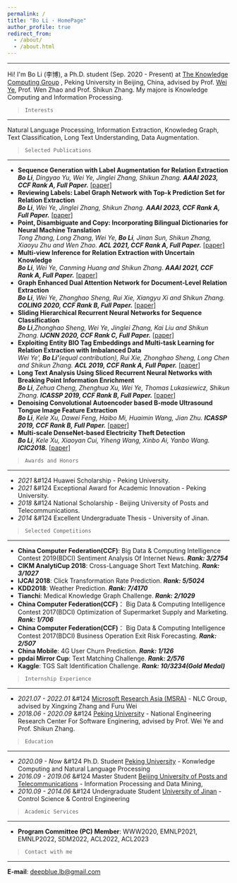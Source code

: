 ```yaml
---
permalink: /
title: "Bo Li · HomePage"
author_profile: true
redirect_from: 
  - /about/
  - /about.html
---
```


------
Hi! I'm Bo Li (李博), a Ph.D. student (Sep. 2020 - Present) at [The Knowledge Computing Group](https://se.pku.edu.cn/kcg/) , Peking University in Beijing, China, advised by Prof. [Wei Ye](https://se.pku.edu.cn/kcl/weiye/), Prof. Wen Zhao and Prof. Shikun Zhang.
My majore is Knowledge Computing and Information Processing. 

> `Interests`
------

Natural Language Processing, Information Extraction, Knowledeg Graph, Text Classification, Long Text Understanding, Data Augmentation. 

> `Selected Publications`
------

* **Sequence Generation with Label Augmentation for Relation Extraction**  
***Bo Li***, *Dingyao Yu, Wei Ye, Jinglei Zhang, Shikun Zhang.* ***AAAI 2023, CCF Rank A, Full Paper.*** [[paper]]()
* **Reviewing Labels: Label Graph Network with Top-k Prediction Set for Relation Extraction**  
***Bo Li***, *Wei Ye, Jinglei Zhang, Shikun Zhang.* ***AAAI 2023, CCF Rank A, Full Paper.*** [[paper]]()
* **Point, Disambiguate and Copy: Incorporating Bilingual Dictionaries for Neural Machine Translation**  
*Tong Zhang, Long Zhang, Wei Ye, **Bo Li**, Jinan Sun, Shikun Zhang, Xiaoyu Zhu and Wen Zhao.* ***ACL 2021, CCF Rank A, Full Paper.*** [[paper]](https://aclanthology.org/2021.acl-long.307/)
* **Multi-view Inference for Relation Extraction with Uncertain Knowledge**  
***Bo Li***, *Wei Ye, Canming Huang and Shikun Zhang.* ***AAAI 2021, CCF Rank A, Full Paper.*** [[paper]](https://ojs.aaai.org/index.php/AAAI/article/view/17563)
* **Graph Enhanced Dual Attention Network for Document-Level Relation Extraction**  
***Bo Li***, *Wei Ye, Zhonghao Sheng, Rui Xie, Xiangyu Xi and Shikun Zhang.* ***COLING 2020, CCF Rank B, Full Paper.*** [[paper]](https://www.aclweb.org/anthology/2020.coling-main.136/)
* **Sliding Hierarchical Recurrent Neural Networks for Sequence Classification**  
***Bo Li***,*Zhonghao Sheng, Wei Ye, Jinglei Zhang, Kai Liu and Shikun Zhang.* ***IJCNN 2020, CCF Rank C, Full Paper.*** [[paper]](https://ieeexplore.ieee.org/abstract/document/9207626)
* **Exploiting Entity BIO Tag Embeddings and Multi-task Learning for Relation Extraction with Imbalanced Data**  
*Wei Ye', **Bo Li'**(equal contribution), Rui Xie, Zhonghao Sheng, Long Chen and Shikun Zhang.* ***ACL 2019, CCF Rank A, Full Paper.*** [[paper]](https://www.aclweb.org/anthology/P19-1130.pdf)
* **Long Text Analysis Using Sliced Recurrent Neural Networks with Breaking Point Information Enrichment**  
***Bo Li***, *Zehua Cheng, Zhenghua Xu, Wei Ye, Thomas Lukasiewicz, Shikun Zhang.* ***ICASSP 2019, CCF Rank B, Full Paper.*** [[paper]](https://ieeexplore.ieee.org/abstract/document/8683812)
* **Denoising Convolutional Autoencoder based B-mode Ultrasound Tongue Image Feature Extraction**  
***Bo Li***, *Kele Xu, Dawei Feng, Haibo Mi, Huaimin Wang, Jian Zhu.* ***ICASSP 2019, CCF Rank B, Full Paper.*** [[paper]](https://ieeexplore.ieee.org/abstract/document/8682806)
* **Multi-scale DenseNet-based Electricity Theft Detection**  
***Bo Li***, *Kele Xu, Xiaoyan Cui, Yiheng Wang, Xinbo Ai, Yanbo Wang.* ***ICIC2018.*** [[paper]](https://link.springer.com/chapter/10.1007%2F978-3-319-95930-6_17)


> `Awards and Honors`
------

* *2021* &#124 Huawei Scholarship - Peking University.
* *2021* &#124 Exceptional Award for Academic Innovation - Peking University.
* *2018* &#124 National Scholarship - Beijing University of Posts and Telecommunications.
* *2014* &#124 Excellent Undergraduate Thesis - University of Jinan.

> `Selected Competitions`
------

* **China Computer Federation(CCF)**: Big Data & Computing Intelligence Contest 2019(BDCI)  Sentiment Analysis Of Internet News.  ***Rank: 3/2754***  
* **CIKM AnalytiCup 2018**:  Cross-Language Short Text Matching.  ***Rank: 3/1027***
* **IJCAI 2018**:  Click Transformation Rate Prediction.  ***Rank: 5/5024***
* **KDD2018**:  Weather Prediction.  ***Rank: 7/4170***
* **Tianchi**:  Medical Knowledge Graph Challenge.  ***Rank: 2/1029***
* **China Computer Federation(CCF)**： Big Data & Computing Intelligence Contest 2017(BDCI) Optimization of Supermarket Supply and Marketing.  ***Rank: 1/706***
* **China Computer Federation(CCF)**： Big Data & Computing Intelligence Contest 2017(BDCI) Business Operation Exit Risk Forecasting.  ***Rank: 2/507***
* **China Mobile**: 4G User Churn Prediction.   ***Rank: 1/126***
* **ppdai Mirror Cup**: Text Matching Challenge.   ***Rank: 2/576***
* **Kaggle**:  TGS Salt Identification Challenge.  ***Rank: 10/3234(Gold Medal)***

> `Internship Experience`
------

* *2021.07 - 2022.01* &#124 [Microsoft Research Asia (MSRA)](https://www.msra.cn/) - NLC Group, advised by Xingxing Zhang and Furu Wei
* *2018.06 - 2020.09* &#124 [Peking University](https://www.pku.edu.cn/) - National Engineering Research Center For Software Enginering, advised by Prof. Wei Ye and Prof. Shikun Zhang.

> `Education`
------

* *2020.09 - Now* &#124 Ph.D. Student [Peking University](https://www.pku.edu.cn/) - Konwledge Computing and Natural Language Processing
* *2016.09 - 2019.06* &#124 Master Student  [Beijing University of Posts and Telecommunications](https://www.bupt.edu.cn/) - Information Processing and Data Mining,  
* *2010.09 - 2014.06* &#124 Undergraduate Student [University of Jinan](http://www.ujn.edu.cn/) - Control Science & Control Engineering 
 
> `Academic Services`
------

* **Program Committee (PC) Member**: WWW2020, EMNLP2021, EMNLP2022, SDM2022, ACL2022, ACL2023

> `Contact with me`
------

**E-mail**: deepblue.lb@gmail.com
